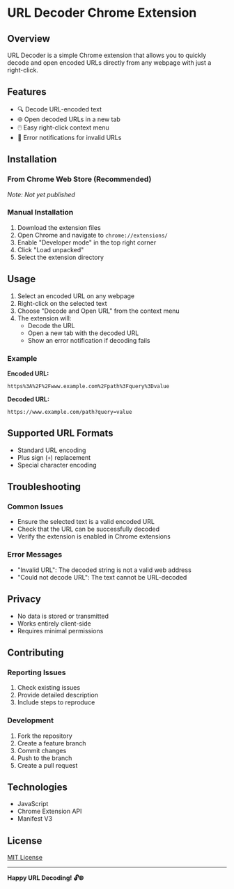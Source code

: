 # URL Decoder Chrome Extension

## Overview

URL Decoder is a simple Chrome extension that allows you to quickly decode and open encoded URLs directly from any webpage with just a right-click.

## Features

- 🔍 Decode URL-encoded text
- 🌐 Open decoded URLs in a new tab
- 🖱️ Easy right-click context menu
- 🚨 Error notifications for invalid URLs

## Installation

### From Chrome Web Store (Recommended)
*Note: Not yet published*

### Manual Installation

1. Download the extension files
2. Open Chrome and navigate to `chrome://extensions/`
3. Enable "Developer mode" in the top right corner
4. Click "Load unpacked"
5. Select the extension directory

## Usage

1. Select an encoded URL on any webpage
2. Right-click on the selected text
3. Choose "Decode and Open URL" from the context menu
4. The extension will:
   - Decode the URL
   - Open a new tab with the decoded URL
   - Show an error notification if decoding fails

### Example

**Encoded URL:**
```
https%3A%2F%2Fwww.example.com%2Fpath%3Fquery%3Dvalue
```

**Decoded URL:**
```
https://www.example.com/path?query=value
```

## Supported URL Formats

- Standard URL encoding
- Plus sign (`+`) replacement
- Special character encoding

## Troubleshooting

### Common Issues
- Ensure the selected text is a valid encoded URL
- Check that the URL can be successfully decoded
- Verify the extension is enabled in Chrome extensions

### Error Messages
- "Invalid URL": The decoded string is not a valid web address
- "Could not decode URL": The text cannot be URL-decoded

## Privacy

- No data is stored or transmitted
- Works entirely client-side
- Requires minimal permissions

## Contributing

### Reporting Issues
1. Check existing issues
2. Provide detailed description
3. Include steps to reproduce

### Development
1. Fork the repository
2. Create a feature branch
3. Commit changes
4. Push to the branch
5. Create a pull request

## Technologies

- JavaScript
- Chrome Extension API
- Manifest V3

## License

[MIT License](LICENSE)

---

**Happy URL Decoding! 🔓🌐**